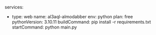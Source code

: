 services:
  - type: web
    name: al3aql-almodabber
    env: python
    plan: free
    pythonVersion: 3.10.11
    buildCommand: pip install -r requirements.txt
    startCommand: python main.py
